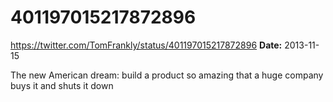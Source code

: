 # 401197015217872896
https://twitter.com/TomFrankly/status/401197015217872896
**Date:** 2013-11-15

The new American dream: build a product so amazing that a huge company buys it and shuts it down

